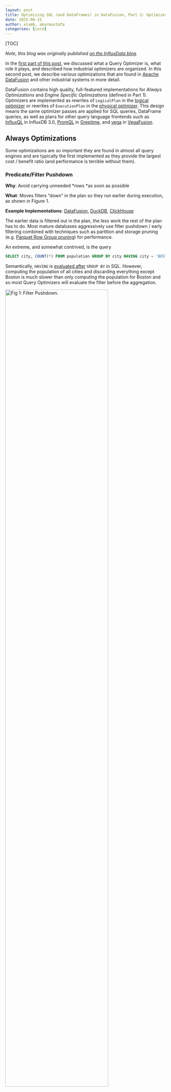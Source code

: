 ```yaml
---
layout: post
title: Optimizing SQL (and DataFrames) in DataFusion, Part 2: Optimizers in Apache DataFusion
date: 2025-06-15
author: alamb, akurmustafa
categories: [core]
---
```


[TOC]

<!--
{% comment %}
Licensed to the Apache Software Foundation (ASF) under one or more
contributor license agreements.  See the NOTICE file distributed with
this work for additional information regarding copyright ownership.
The ASF licenses this file to you under the Apache License, Version 2.0
(the "License"); you may not use this file except in compliance with
the License.  You may obtain a copy of the License at

http://www.apache.org/licenses/LICENSE-2.0

Unless required by applicable law or agreed to in writing, software
distributed under the License is distributed on an "AS IS" BASIS,
WITHOUT WARRANTIES OR CONDITIONS OF ANY KIND, either express or implied.
See the License for the specific language governing permissions and
limitations under the License.
{% endcomment %}
-->

*Note, this blog was originally published [on the InfluxData blog].*

[on the InfluxData blog]: https://www.influxdata.com/blog/optimizing-sql-dataframes-part-two/

In the [first part of this post], we discussed what a Query Optimizer is, what
role it plays, and described how industrial optimizers are organized. In this
second post, we describe various optimizations that are found in [Apache
DataFusion](https://datafusion.apache.org/) and other industrial systems in more
detail.


DataFusion contains high quality, full-featured implementations for *Always
Optimizations* and *Engine Specific Optimizations* (defined in Part 1).
Optimizers are implemented as rewrites of `LogicalPlan` in the [logical
optimizer](https://github.com/apache/datafusion/tree/main/datafusion/optimizer)
or rewrites of `ExecutionPlan` in the [physical
optimizer](https://github.com/apache/datafusion/tree/main/datafusion/physical-optimizer).
This design means the same optimizer passes are applied for SQL queries,
DataFrame queries, as well as plans for other query language frontends such as
[InfluxQL](https://github.com/influxdata/influxdb3_core/tree/26a30bf8d6e2b6b3f1dd905c4ec27e3db6e20d5f/iox_query_influxql)
in InfluxDB 3.0,
[PromQL](https://github.com/GreptimeTeam/greptimedb/blob/0bd322a078cae4f128b791475ec91149499de33a/src/query/src/promql/planner.rs#L1)
in [Greptime](https://greptime.com/), and
[vega](https://github.com/vega/vegafusion/tree/dc15c1b9fc7d297f12bea919795d58cda1c88fcf/vegafusion-core/src/planning)
in [VegaFusion](https://vegafusion.io/).


[first part of this post]: https://datafusion.apache.org/blog/2025/06/15/optimizing-sql-dataframes-part-one

## Always Optimizations

Some optimizations are so important they are found in almost all query engines
and are typically the first implemented as they provide the largest cost /
benefit ratio (and performance is terrible without them).


### Predicate/Filter Pushdown

**Why**: Avoid carrying unneeded *rows *as soon as possible

**What**: Moves filters “down” in the plan so they run earlier during execution, as shown in Figure 1.

**Example Implementations**: [DataFusion], [DuckDB], [ClickHouse]

[DataFusion]: https://github.com/apache/datafusion/blob/main/datafusion/optimizer/src/push_down_filter.rs
[DuckDB]: https://github.com/duckdb/duckdb/blob/main/src/optimizer/filter_pushdown.cpp 
[ClickHouse]: https://github.com/ClickHouse/ClickHouse/blob/master/src/Processors/QueryPlan/Optimizations/filterPushDown.cpp

The earlier data is filtered out in the plan, the less work the rest of the plan
has to do. Most mature databases aggressively use filter pushdown / early
filtering combined with techniques such as partition and storage pruning (e.g.
[Parquet Row Group pruning]) for performance.

[Parquet Row Group pruning]: https://blog.xiangpeng.systems/posts/parquet-to-arrow/

An extreme, and somewhat contrived, is the query

```sql
SELECT city, COUNT(*) FROM population GROUP BY city HAVING city = 'BOSTON';
```

Semantically, `HAVING` is [evaluated after] `GROUP BY` in SQL. However, computing
the population of all cities and discarding everything except Boston is much
slower than only computing the population for Boston and so most Query
Optimizers will evaluate the filter before the aggregation.

[evaluated after]: https://www.datacamp.com/tutorial/sql-order-of-execution

<img src="/blog/images/optimizing-sql-dataframes/filter-pushdown.png" width="80%" class="img-responsive" alt="Fig 1: Filter Pushdown."/>

**Figure 1**: Filter Pushdown.  In (**A**) without filter pushdown, the operator
processes more rows, reducing efficiency. In (**B**) with filter pushdown, the
operator receives fewer rows, resulting in less overall work and leading to a
faster and more efficient query.


### Projection Pushdown

**Why**: Avoid carrying unneeded *columns *as soon as possible

**What: **Pushes “projection” (keeping only certain columns) earlier in the plan, as shown in Figure 2.

**Example Implementations: **Implementations: [DataFusion](https://github.com/apache/datafusion/blob/main/datafusion/physical-optimizer/src/projection_pushdown.rs), [DuckDB](https://github.com/duckdb/duckdb/blob/a8a6a080c8809d5d4b3c955e9f113574f6f0bfe0/src/optimizer/pushdown/pushdown_projection.cpp), [ClickHouse](https://github.com/ClickHouse/ClickHouse/blob/master/src/Processors/QueryPlan/Optimizations/optimizeUseNormalProjection.cpp)

Similarly to the motivation for *Filter Pushdown*, the earlier the plan stops
doing something, the less work it does overall and thus the faster it runs. For
Projection Pushdown, if columns are not needed later in a plan, copying the data
to the output of other operators is unnecessary and the costs of copying can add
up. For example, in Figure 3 of Part 1, the `species` column is only needed to
evaluate the Filter within the scan and `notes` are never used, so it is
unnecessary to copy them through the rest of the plan.

Projection Pushdown is especially effective and important for column store
databases, where the storage format itself (such as [Apache Parquet]) supports
efficiently reading only a subset of required columns, and is [especially
powerful in combination with filter pushdown]. Projection Pushdown is still
important, but less effective for row oriented formats such as JSON or CSV where
each column in each row must be parsed even if it is not used in the plan.

[Apache Parquet]: https://parquet.apache.org/
[especially powerful in combination with filter pushdown]: https://blog.xiangpeng.systems/posts/parquet-pushdown/

<img src="/blog/images/optimizing-sql-dataframes/projection-pushdown.png" width="80%" class="img-responsive" alt="Fig 2: Projection Pushdown."/>

**Figure 2:** In (**A**) without projection pushdown, the operator receives more
columns, reducing efficiency. In (**B**) with projection pushdown, the operator
receives fewer columns, leading to optimized execution.

### Limit Pushdown

**Why**: The earlier the plan stops generating data, the less overall work it
does, and some operators have more efficient limited implementations.

**What: **Pushes limits (maximum row counts) down in a plan as early as possible.

**Example Implementations:** [DataFusion](https://github.com/apache/datafusion/blob/main/datafusion/optimizer/src/push_down_limit.rs), [DuckDB](https://github.com/duckdb/duckdb/blob/main/src/optimizer/limit_pushdown.cpp), [ClickHouse](https://github.com/ClickHouse/ClickHouse/blob/master/src/Processors/QueryPlan/Optimizations/limitPushDown.cpp), Spark ([Window](https://github.com/apache/spark/blob/7bc8e99cde424c59b98fe915e3fdaaa30beadb76/sql/catalyst/src/main/scala/org/apache/spark/sql/catalyst/optimizer/LimitPushDownThroughWindow.scala) and [Projection](https://github.com/apache/spark/blob/7bc8e99cde424c59b98fe915e3fdaaa30beadb76/sql/catalyst/src/main/scala/org/apache/spark/sql/catalyst/optimizer/PushProjectionThroughLimit.scala))

Often queries have a `LIMIT ` or other clause that allows them to stop generating
results early so the sooner they can stop execution, the more efficiently they
will execute.

In addition, DataFusion and other systems have more efficient implementations of
some operators that can be used if there is a limit. The classic example is
replacing a full sort + limit with a [TopK] operator that only tracks the top
values using a heap. Similarly,  DataFusion’s Parquet reader stops fetching and
opening additional files once the limit has been hit.

[TopK]: https://docs.rs/datafusion/latest/datafusion/physical_plan/struct.TopK.html

<img src="/blog/images/optimizing-sql-dataframes/limit-pushdown.png" width="80%" class="img-responsive" alt="Fig 3: Limit Pushdown."/>

**Figure 3**: In (**A**), without limit pushdown all data is sorted and
everything except the first few rows are discarded. In (**B**), with limit
pushdown, Sort is replaced with TopK operator which does much less work.


### Expression Simplification / Constant Folding

**Why**: Evaluating the same expression for each row when the value doesn’t change is wasteful.

**What**: Partially evaluates and/or algebraically simplify expressions.

**Example Implementations:** [DataFusion](https://github.com/apache/datafusion/tree/main/datafusion/optimizer/src/simplify_expressions), DuckDB (has several [rules](https://github.com/duckdb/duckdb/tree/7b18f0f3691c1b6367cf68ed2598d7034e14f41b/src/optimizer/rule) such as [constant folding](https://github.com/duckdb/duckdb/blob/7b18f0f3691c1b6367cf68ed2598d7034e14f41b/src/optimizer/rule/constant_folding.cpp), and [comparison simplification](https://github.com/duckdb/duckdb/blob/7b18f0f3691c1b6367cf68ed2598d7034e14f41b/src/optimizer/rule/comparison_simplification.cpp)), [Spark](https://github.com/apache/spark/blob/7bc8e99cde424c59b98fe915e3fdaaa30beadb76/sql/catalyst/src/main/scala/org/apache/spark/sql/catalyst/optimizer/expressions.scala)

If an expression doesn’t change from row to row, it is better to evaluate the
expression **once** during planning. This is a classic compiler technique and is
also used in database systems

For example, given a query that finds all values from the current year

```sql
SELECT … WHERE extract(year from time_column) = extract(year from now())
```

Evaluating `extract(year from now())` on every row is much more expensive than
evaluating it once during planning time so that the query becomes comparison to
a constant

```sql
SELECT … WHERE extract(year from time_column) = 2025
```

Furthermore, it is often possible to push such predicates **into** scans.

### Rewriting `OUTER JOIN` → `INNER JOIN`

**Why:** `INNER JOIN`  implementations are almost always faster (as they are
simpler) than `OUTER JOIN` implementations, and `INNER JOIN` s impose fewer
restrictions on other optimizer passes (such as join reordering and additional
filter pushdown).

**What**: In cases where it is known that NULL rows introduced by an `OUTER
JOIN` will not appear in the results, it can be rewritten to an <code>INNER
JOIN</code>.

**Example Implementations:** [DataFusion](https://github.com/apache/datafusion/blob/6028474969f0bfead96eb7f413791470afb6bf82/datafusion/optimizer/src/eliminate_outer_join.rs), [Spark](https://github.com/apache/spark/blob/7bc8e99cde424c59b98fe915e3fdaaa30beadb76/sql/catalyst/src/main/scala/org/apache/spark/sql/catalyst/optimizer/joins.scala#L124-L158), [ClickHouse](https://github.com/ClickHouse/ClickHouse/blob/master/src/Processors/QueryPlan/Optimizations/convertOuterJoinToInnerJoin.cpp).

For example, given a query such as the following

```SQL
SELECT …
FROM orders LEFT OUTER JOIN customer ON (orders.cid = customer.id)
WHERE customer.last_name = 'Lamb'
```

The `LEFT OUTER JOIN` keeps all rows in `orders`  that don’t have a matching
customer, but fills in the fields with `null`. All such rows will be filtered
out by `customer.last_name = 'Lamb'`, and thus an INNER JOIN produces the same
answer. This is illustrated in Figure 4.

<img src="/blog/images/optimizing-sql-dataframes/join-rewrite.png" width="80%" class="img-responsive" alt="Fig 4: Join Rewrite."/>

**Figure 4**: Rewriting `OUTER JOIN` to `INNER JOIN`. In (A) the original query
contains an `OUTER JOIN` but also a filter on `customer.last_name`, which
filters out all rows that might be introduced by the `OUTER JOIN`. In (B) the
`OUTER JOIN` is converted to inner join, a more efficient implementation can be
used.


## Engine Specific Optimizations

As discussed in Part 1 of this blog, optimizers also contain a set of passes
that are still always good to do, but are closely tied to the specifics of the
query engine. This section describes some common types

### Subquery Rewrites

**Why**: Actually implementing subqueries by running a query for each row of the outer query is very expensive.

**What**: It is possible to rewrite subqueries as joins which often perform much better.

**Example Implementations:** DataFusion ([one](https://github.com/apache/datafusion/blob/main/datafusion/optimizer/src/decorrelate.rs), [two](https://github.com/apache/datafusion/blob/main/datafusion/optimizer/src/decorrelate_predicate_subquery.rs), [three](https://github.com/apache/datafusion/blob/main/datafusion/optimizer/src/scalar_subquery_to_join.rs)), [Spark](https://github.com/apache/spark/blob/7bc8e99cde424c59b98fe915e3fdaaa30beadb76/sql/catalyst/src/main/scala/org/apache/spark/sql/catalyst/optimizer/subquery.scala)

Evaluating subqueries a row at a time is so expensive that execution engines in
high performance analytic systems such as DataFusion and [Vertica] may not even
support row-at-a-time evaluation given how terrible the performance would be. 
Instead, analytic systems rewrite such queries into joins which can perform 100s
or 1000s of times faster for large datasets. However, transforming subqueries to
joins requires “exotic” join semantics such as `SEMI JOIN`, `ANTI JOIN`  and
variations on how to treat equality with null<sup id="fn7">[7](#footnote7).

[Vertica]: https://vertica.com/

For a simple example, consider that a query like this:

```sql
SELECT customer.name 
FROM customer 
WHERE (SELECT sum(value) 
       FROM orders WHERE
       orders.cid = customer.id) > 10;
```

Can be rewritten like this:

```sql
SELECT customer.name 
FROM customer 
JOIN (
  SELECT customer.id as cid_inner, sum(value) s 
  FROM orders 
  GROUP BY customer.id
 ) ON (customer.id = cid_inner AND s > 10);
```

We don’t have space to detail this transformation or why it is so much faster to
run, but using this and many other transformations allow efficient subquery
evaluation.

### Optimized Expression Evaluation

**Why**: The capabilities of expression evaluation vary from system to system.

**What**: Optimize expression evaluation for the particular execution environment.

**Example Implementations**: There are many examples of this type of
optimization, including DataFusion’s [Common Subexpression
Elimination](https://github.com/apache/datafusion/blob/main/datafusion/optimizer/src/common_subexpr_eliminate.rs),
[unwrap_cast](https://github.com/apache/datafusion/blob/8f3f70877febaa79be3349875e979d3a6e65c30e/datafusion/optimizer/src/simplify_expressions/unwrap_cast.rs#L70),
and [identifying equality join
predicates](https://github.com/apache/datafusion/blob/main/datafusion/optimizer/src/extract_equijoin_predicate.rs).
DuckDB [rewrites IN
clauses](https://github.com/duckdb/duckdb/blob/main/src/optimizer/in_clause_rewriter.cpp),
and [SUM
expressions](https://github.com/duckdb/duckdb/blob/main/src/optimizer/sum_rewriter.cpp).
Spark also [unwraps casts in binary
comparisons](https://github.com/apache/spark/blob/7bc8e99cde424c59b98fe915e3fdaaa30beadb76/sql/catalyst/src/main/scala/org/apache/spark/sql/catalyst/optimizer/UnwrapCastInBinaryComparison.scala),
and [adds special runtime
filters](https://github.com/apache/spark/blob/7bc8e99cde424c59b98fe915e3fdaaa30beadb76/sql/catalyst/src/main/scala/org/apache/spark/sql/catalyst/optimizer/InjectRuntimeFilter.scala).

To give a specific example of what DataFusion’s common subexpression elimination
does, consider this query that refers to a complex expression multiple times:

```sql
SELECT date_bin('1 hour', time, '1970-01-01') 
FROM table 
WHERE date_bin('1 hour', time, '1970-01-01') >= '2025-01-01 00:00:00'
ORDER BY date_bin('1 hour', time, '1970-01-01')
```

Evaluating `date_bin('1 hour', time, '1970-01-01')`each time it is encountered
is inefficient compared to calculating its result once, and reusing that result
in when it is encountered again (similar to caching). This reuse is called
*Common Subexpression Elimination*.

Some execution engines implement this optimization internally to their
expression evaluation engine, but DataFusion represents it explicitly using a
separate Projection plan node, as illustrated in Figure 5.  Effectively, the
query above is rewritten to the following

```sql
SELECT time_chunk 
FROM(SELECT date_bin('1 hour', time, '1970-01-01') as time_chunk 
     FROM table)
WHERE time_chunk >= '2025-01-01 00:00:00'
ORDER BY time_chunk
```


<img src="/blog/images/optimizing-sql-dataframes/common-subexpression-elimination.png" width="80%" class="img-responsive" alt="Fig 5: Common Subquery Elimination."/>

**Figure 5:** Adding a Projection to evaluate common complex sub expression
decreases complexity for later stages.


### Algorithm Selection

**Why**: Different engines have different specialized operators for certain
operations.

**What: **Selects specific implementations from the available operators, based
on properties of the query.

**Example Implementations:** DataFusion’s [EnforceSorting](https://github.com/apache/datafusion/blob/8f3f70877febaa79be3349875e979d3a6e65c30e/datafusion/physical-optimizer/src/enforce_sorting/mod.rs) pass uses sort optimized implementations, Spark’s [rewrite to use a special operator for ASOF joins](https://github.com/apache/spark/blob/7bc8e99cde424c59b98fe915e3fdaaa30beadb76/sql/catalyst/src/main/scala/org/apache/spark/sql/catalyst/optimizer/RewriteAsOfJoin.scala), and ClickHouse’s[ join algorithm selection ](https://github.com/ClickHouse/ClickHouse/blob/7d15deda4b33282f356bb3e40a190d005acf72f2/src/Interpreters/ExpressionAnalyzer.cpp#L1066-L1080) such as [when to use MergeJoin](https://github.com/ClickHouse/ClickHouse/blob/7d15deda4b33282f356bb3e40a190d005acf72f2/src/Interpreters/ExpressionAnalyzer.cpp#L1022)

For example, DataFusion uses a `TopK` ([source]) operator rather than a full
`Sort` if there is also a limit on the query. Similarly, it may choose to use the
more efficient `PartialOrdered` grouping operation when the data is sorted on
group keys or a `MergeJoin`

[source]: https://docs.rs/datafusion/latest/datafusion/physical_plan/struct.TopK.html

<img src="/blog/images/optimizing-sql-dataframes/specialized-grouping.png" width="80%" class="img-responsive" alt="Fig 6: Specialized Grouping."/>

**Figure 6: **An example of specialized operation for grouping. In (**A**), input data has no specified ordering and DataFusion uses a hashing-based grouping operator ([source](https://github.com/apache/datafusion/blob/main/datafusion/physical-plan/src/aggregates/row_hash.rs)) to determine distinct groups. In (**B**), when the input data is ordered by the group keys, DataFusion uses a specialized grouping operator ([source](https://github.com/apache/datafusion/tree/main/datafusion/physical-plan/src/aggregates/order)) to find boundaries that separate groups.


### Using Statistics Directly

**Why**: Using pre-computed statistics from a table, without actually reading or
opening files, is much faster than processing data.

**What**: Replace calculations on data with the value from statistics.

**Example Implementations:** [DataFusion](https://github.com/apache/datafusion/blob/8f3f70877febaa79be3349875e979d3a6e65c30e/datafusion/physical-optimizer/src/aggregate_statistics.rs), [DuckDB](https://github.com/duckdb/duckdb/blob/main/src/optimizer/statistics_propagator.cpp),

Some queries, such as the classic `COUNT(*) from my_table` used for data
exploration can be answered using only statistics. Optimizers often have access
to statistics for other reasons (such as Access Path and Join Order Selection)
and statistics are commonly stored in analytic file formats. For example, the
[Metadata] of Apache Parquet files stores `MIN`, `MAX`, and `COUNT` information.

[Metadata]: https://docs.rs/parquet/latest/parquet/file/metadata/index.html

<img src="/blog/images/optimizing-sql-dataframes/using-statistics.png" width="80%" class="img-responsive" alt="Fig 7: Using Statistics."/>

**Figure 7: **When the aggregation result is already stored in the statistics,
the query can be evaluated using the values from statistics without looking at
any compressed data. The optimizer replaces the Aggregation operation with
values from statistics.

## Access Path and Join Order Selection


### Overview

Last, but certainly not least, are optimizations that choose between plans with
potentially (very) different performance. The major options in this category are

1. **Join Order:** In what order to combine tables using JOINs?
2. **Access Paths:** Which copy of the data or index should be read to find matching tuples?
3. **[Materialized View]**: Can the query can be rewritten to use a materialized view (partially computed query results)? This topic deserves its own blog (or book) and we don’t discuss further here.

[Materialized View]: https://en.wikipedia.org/wiki/Materialized_view

<img src="/blog/images/optimizing-sql-dataframes/access-path-and-join-order.png" width="80%" class="img-responsive" alt="Fig 8: Access Path and Join Order."/>

**Figure 8:** Access Path and Join Order Selection in Query Optimizers. Optimizers use heuristics to enumerate some subset of potential join orders (shape) and access paths (color). The plan with the smallest estimated cost according to some cost model is chosen. In this case, Plan 2 with a cost of 180,000 is chosen for execution as it has the lowest estimated cost.

This class of optimizations is a hard problem for at least the following reasons:

1. **Exponential Search Space**: the number of potential plans increases
   exponentially as the number of joins and indexes increases.

2. **Performance Sensitivity**: Often different plans that are very similar in
   structure perform very differently. For example, swapping the input order to
   a hash join can result in 1000x or more (yes, a thousand-fold!) run time
   differences.

3. **Cardinality Estimation Errors**: Determining the optimal plan relies on
   cardinality estimates (e.g., how many rows will come out of each join). It is a
   [known hard problem] to estimate this cardinality, and in practice queries with
   as few as 3 joins often have large cardinality estimation errors.

[known hard problem]: https://www.vldb.org/pvldb/vol9/p204-leis.pdf

### Heuristics and Cost-Based Optimization

Industrial optimizers handle these problems using a combination of

1. **Heuristics:** to prune the search space and avoid considering plans that
   are (almost) never good. Examples include considering left-deep trees, or
   using `Foreign Key` / `Primary Key` relationships to pick the build size of a
   hash join.

2. **Cost Model**: Given the smaller set of candidate plans, the Optimizer then
   estimates their cost and picks the one using the lowest cost.

For some examples, you can read about [Spark’s cost-based optimizer] or look at
the code for [DataFusion’s join selection] and [DuckDB’s cost model] and [join
order enumeration].

[Spark’s cost-based optimizer]: https://docs.databricks.com/aws/en/optimizations/cbo
[DataFusion’s join selection]: https://github.com/apache/datafusion/blob/main/datafusion/physical-optimizer/src/join_selection.rs
[DuckDB’s cost model]: https://github.com/duckdb/duckdb/blob/main/src/optimizer/join_order/cost_model.cpp
[join order enumeration]: https://github.com/duckdb/duckdb/blob/84c87b12fa9554a8775dc243b4d0afd5b407321a/src/optimizer/join_order/plan_enumerator.cpp#L469-L472

However, the use of heuristics and (imprecise) cost models means optimizers must


1. **Make deep assumptions about the execution environment: **For example the
   heuristics often include assumptions that joins implement [sideways information
   passing (RuntimeFilters)], or that Join operators always preserve a particular
   input's order.

2. **Use one particular objective function: **There are almost always trade-offs
   between desirable plan properties, such as execution speed, memory use, and
   robustness in the face of cardinality estimation. Industrial optimizers
   typically have one cost function which attempts to balance between the
   properties or a series of hard to use indirect tuning knobs to control the
   behavior.

3. **Require statistics**: Typically cost models require up-to-date statistics,
   which can be expensive to compute, must be kept up to date as new data
   arrives, and often have trouble capturing the non-uniformity of real world
   datasets

[sideways information passing (RuntimeFilters)]: https://www.alibabacloud.com/blog/alibaba-cloud-analyticdb-for-mysql-create-ultimate-runtimefilter-capability_600228


### Join Ordering in DataFusion

DataFusion purposely does not include a sophisticated cost based optimizer.
Instead, keeping with its [design goals] it provides a reasonable default
implementation along with extension points to customize behavior.

[design goals]: https://docs.rs/datafusion/latest/datafusion/#design-goals

Specifically, DataFusion includes

1. “Syntactic Optimizer” (joins in the order they are listed in the query<sup id="fn8">[8](#footnote8)) with basic join re-ordering ([source](https://github.com/apache/datafusion/blob/main/datafusion/physical-optimizer/src/join_selection.rs)) to prevent join disasters.
2. Support for [ColumnStatistics](https://docs.rs/datafusion/latest/datafusion/common/struct.ColumnStatistics.html) and [Table Statistics](https://docs.rs/datafusion/latest/datafusion/common/struct.Statistics.html)
3. The framework for [filter selectivity](https://docs.rs/datafusion/latest/datafusion/physical_expr/struct.AnalysisContext.html#structfield.selectivity) + join cardinality estimation.
4. APIs for easily rewriting plans, such as the [TreeNode API](https://docs.rs/datafusion/latest/datafusion/common/tree_node/trait.TreeNode.html#overview) and [reordering joins](https://docs.rs/datafusion/latest/datafusion/physical_plan/joins/struct.HashJoinExec.html#method.swap_inputs)

This combination of features along with [custom optimizer passes] lets users
customize the behavior to their use case, such as custom indexes like [uWheel]
and [materialized views].

[custom optimizer passes]: https://docs.rs/datafusion/latest/datafusion/execution/session_state/struct.SessionStateBuilder.html#method.with_physical_optimizer_rule
[uWheel]: https://uwheel.rs/post/datafusion_uwheel/
[materialized views]: https://github.com/datafusion-contrib/datafusion-materialized-views

The rationale for including only a basic optimizer is that any one particular
set of heuristics and cost model is unlikely to work well for the wide variety
of DataFusion users because of the tradeoffs involved. 

For example, some users may always have access to adequate resources, and want
the fastest query execution, and are willing to tolerate runtime errors or a
performance cliff when there is insufficient memory. Other users, however, may
be willing to accept a slower maximum performance in return for more predictable
performance when running in a resource constrained environment. This approach is
not universally agreed. One of us has [previously argued the case for
specialized optimizers] in a more academic paper, and the topic comes up
regularly in the DataFusion community, (e.g. [this recent comment]).

[previously argued the case for specialized optimizers]: https://www.researchgate.net/publication/269306314_The_Vertica_Query_Optimizer_The_case_for_specialized_query_optimizers
[this recent comment]: https://github.com/apache/datafusion/issues/9846#issuecomment-2566568654

Note: We are [actively improving] this part of the code to help people write
their own optimizers (🎣 come help us define and implement it!)

[actively improving]: https://github.com/apache/datafusion/issues/3929

# Conclusion

Optimizers are awesome, and we hope these two posts have demystified what they
are and how they are implemented in industrial systems. Like many modern query
engine designs, the common techniques are well known, though require substantial
effort to get right.  DataFusion’s industrial strength optimizers can and do
serve many real world systems well and we expect that number to grow over time.

We also think DataFusion provides interesting opportunities for optimizer
research. As we discussed, there are still unsolved problems such as optimal
join ordering. Experiments in papers often use academic systems or modify
optimizers in tightly integrated open source systems (for example, the recent
[POLARs paper] uses DuckDB). However, using a tightly integrated system
constrains the research to the set of heuristics and structure provided by that
system. Hopefully DataFusion’s documentation, [newly citeable SIGMOD paper], and
modular design will encourage more broadly applicable research in this area.

[POLARs paper]: https://www.vldb.org/pvldb/vol17/p1350-justen.pdf
[newly citeable SIGMOD paper]: https://dl.acm.org/doi/10.1145/3626246.3653368

And finally, as always, if you are interested in working on query engines and
learning more about how they are designed and implemented, please [join our
community]. We welcome first time contributors as well as long time participants
to the fun of building a database together.

[join our community]: https://datafusion.apache.org/contributor-guide/communication.html

## Notes

<a id="footnote7"></a><sup>[7]</sup> See [Unnesting Arbitrary Queries](https://btw-2015.informatik.uni-hamburg.de/res/proceedings/Hauptband/Wiss/Neumann-Unnesting_Arbitrary_Querie.pdf) from Neumann and Kemper for a more academic treatment.

<a id="footnote8"></a><sup>[8]</sup> One of my favorite terms I learned from Andy Pavlo’s CMU online lectures
